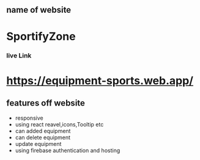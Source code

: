 ## name of website
 #     SportifyZone
 ### live Link
 #  https://equipment-sports.web.app/ 
 ## features off website
 * responsive 
 * using react reavel,icons,Tooltip etc
 * can added equipment
 * can delete equipment
 * update equipment
 * using firebase authentication and hosting
 